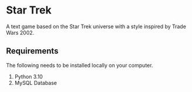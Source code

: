 # Star Trek
A text game based on the Star Trek universe with a style inspired by Trade Wars 2002.

## Requirements
The following needs to be installed locally on your computer.

1. Python 3.10
2. MySQL Database